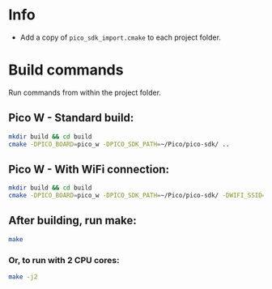 # Info
- Add a copy of `pico_sdk_import.cmake` to each project folder.


# Build commands
Run commands from within the project folder.

## Pico W - Standard build:
```sh
mkdir build && cd build
cmake -DPICO_BOARD=pico_w -DPICO_SDK_PATH=~/Pico/pico-sdk/ ..
```

## Pico W - With WiFi connection:
```sh
mkdir build && cd build
cmake -DPICO_BOARD=pico_w -DPICO_SDK_PATH=~/Pico/pico-sdk/ -DWIFI_SSID="_SSID_" -DWIFI_PASSWORD="_PASSWORD_" ..
```

## After building, run make:
```sh
make
```

### Or, to run with 2 CPU cores:
```sh
make -j2
```